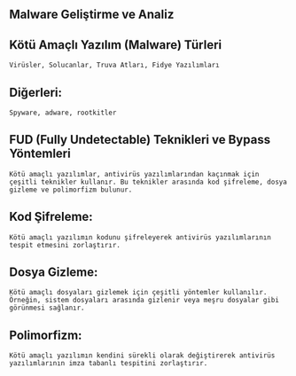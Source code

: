 ## Malware Geliştirme ve Analiz

## Kötü Amaçlı Yazılım (Malware) Türleri

```
Virüsler, Solucanlar, Truva Atları, Fidye Yazılımları 
```

## Diğerleri: 

```
Spyware, adware, rootkitler
```

## FUD (Fully Undetectable) Teknikleri ve Bypass Yöntemleri
```
Kötü amaçlı yazılımlar, antivirüs yazılımlarından kaçınmak için çeşitli teknikler kullanır. Bu teknikler arasında kod şifreleme, dosya gizleme ve polimorfizm bulunur.
```
## Kod Şifreleme:
```
Kötü amaçlı yazılımın kodunu şifreleyerek antivirüs yazılımlarının tespit etmesini zorlaştırır.
```
## Dosya Gizleme:
```
Kötü amaçlı dosyaları gizlemek için çeşitli yöntemler kullanılır. Örneğin, sistem dosyaları arasında gizlenir veya meşru dosyalar gibi görünmesi sağlanır.
```
## Polimorfizm:
```
Kötü amaçlı yazılımın kendini sürekli olarak değiştirerek antivirüs yazılımlarının imza tabanlı tespitini zorlaştırır.
```
